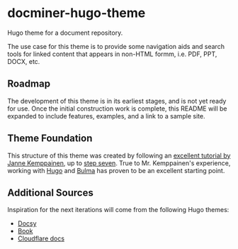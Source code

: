 # docminer-hugo-theme

Hugo theme for a document repository.

The use case for this theme is to provide some navigation aids and search tools for linked content that appears in non-HTML formm, i.e. PDF, PPT, DOCX, etc.

## Roadmap

The development of this theme is in its earliest stages, and is not yet ready for use. Once the initial construction work is complete, this README will be expanded to include features, examples, and a link to a sample site.

## Theme Foundation

This structure of this theme was created by following an [excellent tutorial by Janne Kemppainen](https://www.pakstech.com/blog/create-hugo-theme/), up to [step seven](https://www.pakstech.com/blog/hugo-list-page/). True to Mr. Kemppainen's experience, working with [Hugo](https://gohugo.io) and [Bulma](https://bulma.io) has proven to be an excellent starting point.

## Additional Sources

Inspiration for the next iterations will come from the following Hugo themes:

* [Docsy](https://themes.gohugo.io/docsy/)
* [Book](https://github.com/alex-shpak/hugo-book)
* [Cloudflare docs](https://github.com/cloudflare/hugo-cloudflare-docs)
